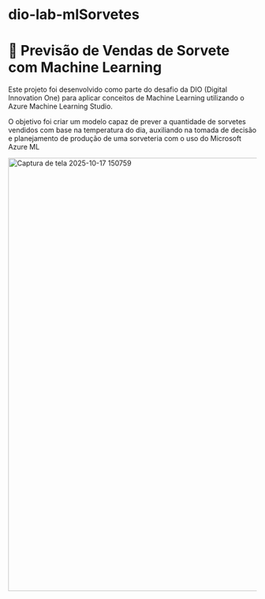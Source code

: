# dio-lab-mlSorvetes
 # 🍦 Previsão de Vendas de Sorvete com Machine Learning

Este projeto foi desenvolvido como parte do desafio da DIO (Digital Innovation One) para aplicar conceitos de Machine Learning utilizando o Azure Machine Learning Studio.

O objetivo foi criar um modelo capaz de prever a quantidade de sorvetes vendidos com base na temperatura do dia, auxiliando na tomada de decisão e planejamento de produção de uma sorveteria com o uso do Microsoft Azure ML

<img width="1829" height="876" alt="Captura de tela 2025-10-17 150759" src="https://github.com/user-attachments/assets/be1756b4-3570-481e-b040-8e083cb78ff5" />
